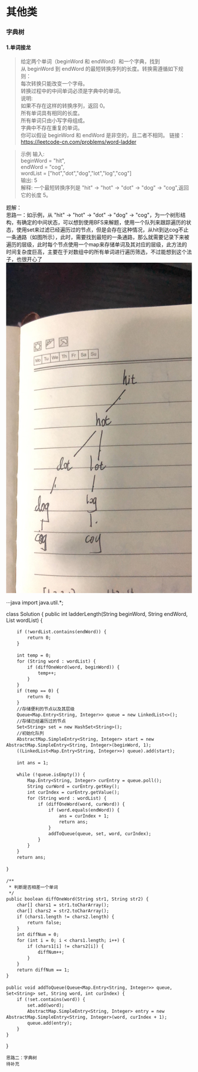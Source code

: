 # 其他类

### 字典树
#### 1.单词接龙
>给定两个单词（beginWord 和 endWord）和一个字典，找到从 beginWord 到 endWord 的最短转换序列的长度。转换需遵循如下规则：  
每次转换只能改变一个字母。  
转换过程中的中间单词必须是字典中的单词。  
说明:  
如果不存在这样的转换序列，返回 0。  
所有单词具有相同的长度。  
所有单词只由小写字母组成。  
字典中不存在重复的单词。  
你可以假设 beginWord 和 endWord 是非空的，且二者不相同。 
链接：https://leetcode-cn.com/problems/word-ladder

>示例
输入:  
beginWord = "hit",  
endWord = "cog",  
wordList = ["hot","dot","dog","lot","log","cog"]  
输出: 5  
解释: 一个最短转换序列是 "hit" -> "hot" -> "dot" -> "dog" -> "cog",返回它的长度 5。

题解：  
思路一：如示例，从 "hit" -> "hot" -> "dot" -> "dog" -> "cog"，为一个树形结构，有确定的中间状态，可以想到使用BFS来解题，使用一个队列来跟踪遍历的状态，使用set来过滤已经遍历过的节点，但是会存在这种情况，从hit到达cog不止一条通路（如图所示），此时，需要找到最短的一条通路，那么就需要记录下来被遍历的层级，此时每个节点使用一个map来存储单词及其对应的层级，此方法的时间复杂度巨高，主要在于对数组中的所有单词进行遍历筛选，不过能想到这个法子，也很开心了
![](https://github.com/ClarkKun/FromVSCode/blob/master/asserts/%E5%8D%95%E8%AF%8D%E6%8E%A5%E9%BE%99.png)  

···java 
import java.util.*;

class Solution {
    public int ladderLength(String beginWord, String endWord, List<String> wordList) {

        if (!wordList.contains(endWord)) {
            return 0;
        }

        int temp = 0;
        for (String word : wordList) {
            if (diffOneWord(word, beginWord)) {
                temp++;
            }
        }
        if (temp == 0) {
            return 0;
        }
        //存储便利的节点以及其层级
        Queue<Map.Entry<String, Integer>> queue = new LinkedList<>();
        //存储已经遍历过的节点
        Set<String> set = new HashSet<String>();
        //初始化队列
        AbstractMap.SimpleEntry<String, Integer> start = new AbstractMap.SimpleEntry<String, Integer>(beginWord, 1);
        ((LinkedList<Map.Entry<String, Integer>>) queue).add(start);

        int ans = 1;

        while (!queue.isEmpty()) {
            Map.Entry<String, Integer> curEntry = queue.poll();
            String curWord = curEntry.getKey();
            int curIndex = curEntry.getValue();
            for (String word : wordList) {
                if (diffOneWord(word, curWord)) {
                    if (word.equals(endWord)) {
                        ans = curIndex + 1;
                        return ans;
                    }
                    addToQueue(queue, set, word, curIndex);
                }
            }
        }
        return ans;

    }

    /**
     * 判断是否相差一个单词
     */
    public boolean diffOneWord(String str1, String str2) {
        char[] chars1 = str1.toCharArray();
        char[] chars2 = str2.toCharArray();
        if (chars1.length != chars2.length) {
            return false;
        }
        int diffNum = 0;
        for (int i = 0; i < chars1.length; i++) {
            if (chars1[i] != chars2[i]) {
                diffNum++;
            }
        }
        return diffNum == 1;
    }

    public void addToQueue(Queue<Map.Entry<String, Integer>> queue, Set<String> set, String word, int curIndex) {
        if (!set.contains(word)) {
            set.add(word);
            AbstractMap.SimpleEntry<String, Integer> entry = new AbstractMap.SimpleEntry<String, Integer>(word, curIndex + 1);
            queue.add(entry);
        }
    }


}
```
思路二：字典树
待补充